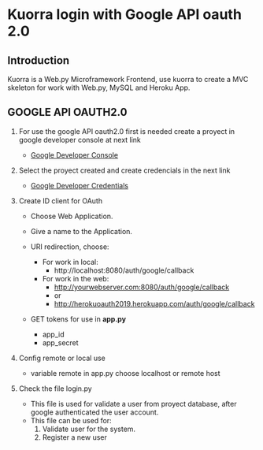 # Kuorra login with Google API oauth 2.0

## Introduction

Kuorra is a Web.py Microframework Frontend, use kuorra to create a MVC skeleton for work with Web.py, MySQL and Heroku App.


## GOOGLE API OAUTH2.0

1. For use the google API oauth2.0 first is needed create a proyect in google developer console at next link

    - [Google Developer Console](https://console.developers.google.com)

2. Select the proyect created and create credencials in the next link

    - [Google Developer Credentials](https://console.developers.google.com/apis/credentials)

3. Create  ID client for OAuth

    - Choose Web Application.

    - Give a name to the Application.

    - URI redirection, choose:
        - For work in local:
            - http://localhost:8080/auth/google/callback
        - For work in the web:
            - http://yourwebserver.com:8080/auth/google/callback
            - or
            - http://herokuoauth2019.herokuapp.com/auth/google/callback

    - GET tokens for use in **app.py**
        - app_id 
        - app_secret

4. Config remote or local use

    - variable remote in app.py choose localhost or remote host

5. Check the file login.py

    - This file is used for validate a user from proyect database, after google authenticated the user account.
    - This file can be used for:
        1. Validate user for the system.
        2. Register a new user